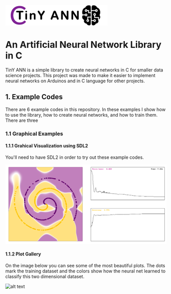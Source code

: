 ![alt text](https://github.com/Imetomi/TinY-ANN/blob/master/img/tinyann.png)

# An Artificial Neural Network Library in C

TinY ANN is a simple library to create neural networks in C for smaller data science projects. This project was made
to make it easier to implement neural networks on Arduinos and in C language for other projects. 

## 1. Example Codes

There are 6 example codes in this repository. In these examples I show how to use the library, how to create neural networks, and how to train them. There are three 

### 1.1 Graphical Examples

#### 1.1.1 Grahical Visualization using SDL2

You'll need to have SDL2 in order to try out these example codes.

![alt text](https://github.com/Imetomi/TinY-ANN/blob/master/img/plot.png)
	
#### 1.1.2 Plot Gallery

On the image below you can see some of the most beautiful plots. The dots mark the training dataset and the colors show how the neural net learned to classify this two dimensional dataset.

![alt text](https://github.com/Imetomi/TinY-ANN/blob/master/img/plot_gallery.png)




